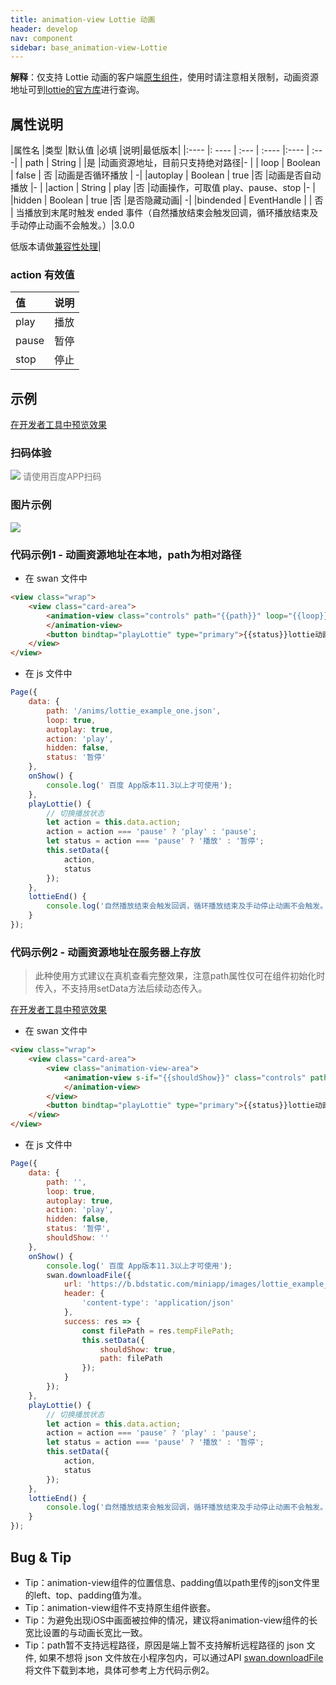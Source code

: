 ```yaml
---
title: animation-view Lottie 动画
header: develop
nav: component
sidebar: base_animation-view-Lottie
---
```




**解释**：仅支持 Lottie 动画的客户端[原生组件](https://smartprogram.baidu.com/docs/develop/component/native/)，使用时请注意相关限制，动画资源地址可到[lottie的官方库](https://github.com/airbnb/lottie-web)进行查询。

##  属性说明

|属性名 |类型  |默认值  |必填 |说明|最低版本|
|:---- |: ---- | :--- | :---- |:---- | :---|
| path | String  |  |是 |动画资源地址，目前只支持绝对路径|- |
| loop | Boolean  |  false | 否 |动画是否循环播放 | -|
|autoplay | Boolean | true	  |否 |动画是否自动播放	|- |
|action | String  |	  play |否 |动画操作，可取值 play、pause、stop	|- |
|hidden | Boolean  |  true |否 |是否隐藏动画| -|
|bindended | EventHandle |   | 否 | 当播放到末尾时触发 ended 事件（自然播放结束会触发回调，循环播放结束及手动停止动画不会触发。）|3.0.0<p>低版本请做<a href="https://smartprogram.baidu.com/docs/develop/swan/compatibility/">兼容性处理</a>|

###  action 有效值

| 值 | 说明 |
|:---- |:---- |
| play | 播放 |
| pause | 暂停 |
| stop | 停止 |

## 示例

<a href="swanide://fragment/773e8370ff783eb66df9666b9cfb39741579144901388" title="在开发者工具中预览效果" target="_self">在开发者工具中预览效果</a>

### 扫码体验

<div class='scan-code-container'>
    <img src="https://b.bdstatic.com/miniapp/assets/images/doc_demo/animation-view.png" class="demo-qrcode-image" />
    <font color=#777 12px>请使用百度APP扫码</font>
</div>


###  图片示例

<div class="m-doc-custom-examples">
    <div class="m-doc-custom-examples-correct">
        <img src="https://b.bdstatic.com/searchbox/icms/searchbox/images/lottie.gif">
    </div>
    <div class="m-doc-custom-examples-correct">
        <img src=" ">
    </div>
    <div class="m-doc-custom-examples-correct">
        <img src=" ">
    </div>
</div>

###  代码示例1 - 动画资源地址在本地，path为相对路径


* 在 swan 文件中

```html
<view class="wrap">
    <view class="card-area">
        <animation-view class="controls" path="{{path}}" loop="{{loop}}" autoplay="{{autoplay}}" action="{{action}}" hidden="{{hidden}}" bindended="lottieEnd">
        </animation-view>
        <button bindtap="playLottie" type="primary">{{status}}lottie动画</button>
    </view>
</view>
```
* 在 js 文件中

```javascript
Page({
    data: {
        path: '/anims/lottie_example_one.json',
        loop: true,
        autoplay: true,
        action: 'play',
        hidden: false,
        status: '暂停'
    },
    onShow() {
        console.log(' 百度 App版本11.3以上才可使用');
    },
    playLottie() {
        // 切换播放状态
        let action = this.data.action;
        action = action === 'pause' ? 'play' : 'pause';
        let status = action === 'pause' ? '播放' : '暂停';
        this.setData({
            action,
            status
        });
    },
    lottieEnd() {
        console.log('自然播放结束会触发回调，循环播放结束及手动停止动画不会触发。');
    }
});
```


###  代码示例2 - 动画资源地址在服务器上存放

> 此种使用方式建议在真机查看完整效果，注意path属性仅可在组件初始化时传入，不支持用setData方法后续动态传入。

<a href="swanide://fragment/91ca60efd6f0a977bfba5c315083a57a1579157854484" title="在开发者工具中预览效果" target="_self">在开发者工具中预览效果</a>

* 在 swan 文件中

```html
<view class="wrap">
    <view class="card-area">
        <view class="animation-view-area">
            <animation-view s-if="{{shouldShow}}" class="controls" path="{{path}}" loop="{{loop}}" autoplay="{{autoplay}}" action="{{action}}" hidden="{{hidden}}" bindended="lottieEnd">
            </animation-view>
        </view>
        <button bindtap="playLottie" type="primary">{{status}}lottie动画</button>
    </view>
</view>

```
* 在 js 文件中

```javascript
Page({
    data: {
        path: '',
        loop: true,
        autoplay: true,
        action: 'play',
        hidden: false,
        status: '暂停',
        shouldShow: ''
    },
    onShow() {
        console.log(' 百度 App版本11.3以上才可使用');
        swan.downloadFile({
            url: 'https://b.bdstatic.com/miniapp/images/lottie_example_one.json',
            header: {
                'content-type': 'application/json'
            },
            success: res => {
                const filePath = res.tempFilePath;
                this.setData({
                    shouldShow: true,
                    path: filePath
                });
            }
        });
    },
    playLottie() {
        // 切换播放状态
        let action = this.data.action;
        action = action === 'pause' ? 'play' : 'pause';
        let status = action === 'pause' ? '播放' : '暂停';
        this.setData({
            action,
            status
        });
    },
    lottieEnd() {
        console.log('自然播放结束会触发回调，循环播放结束及手动停止动画不会触发。');
    }
});
```

##  Bug & Tip

* Tip：animation-view组件的位置信息、padding值以path里传的json文件里的left、top、padding值为准。
* Tip：animation-view组件不支持原生组件嵌套。
* Tip：为避免出现iOS中画面被拉伸的情况，建议将animation-view组件的长宽比设置的与动画长宽比一致。
* Tip：path暂不支持远程路径，原因是端上暂不支持解析远程路径的 json 文件, 如果不想将 json 文件放在小程序包内，可以通过API [swan.downloadFile](https://smartprogram.baidu.com/docs/develop/api/net/downloadFile/)将文件下载到本地，具体可参考上方代码示例2。
